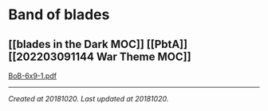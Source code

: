 # Band of blades
 [[blades in the Dark MOC]] [[PbtA]] [[202203091144 War Theme MOC]]
---



[BoB-6x9-1.pdf](./resources/201810201658_Band_of_blades.resources/BoB-6x9-1.pdf)

---

_Created at 20181020._
_Last updated at 20181020._



